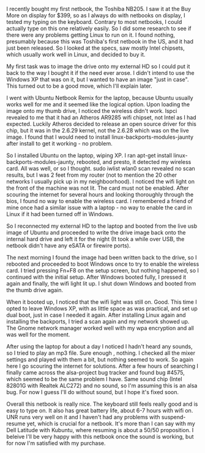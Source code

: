 I recently bought my first netbook, the Toshiba NB205. I saw it at the Buy More on display for $399, so as I always do 
with netbooks on display, I tested my typing on the keyboard. Contrary to most netbooks, I could actually type on this 
one relatively easily. So I did some research to see if there were any problems getting Linux to run on it. I found 
nothing, presumably because this was Toshiba's first netbook in the US, and it had just been released. So I looked at 
the specs, saw mostly Intel chipsets, which usually work well in Linux, and decided to buy it.

My first task was to image the drive onto my external HD so I could put it back to the way I bought it if the need 
ever arose. I didn't intend to use the Windows XP that was on it, but I wanted to have an image "just in case". This 
turned out to be a good move, which I'll explain later.

I went with Ubuntu Netbook Remix for the laptop, because Ubuntu usually works well for me and it seemed like the 
logical option. Upon loading the image onto my thumb drive, I noticed the wireless didn't work. lspci revealed to me 
that it had an Atheros AR9285 wifi chipset, not Intel as I had expected. Luckily Atheros decided to release an open 
source driver for this chip, but it was in the 2.6.29 kernel, not the 2.6.28 which was on the live image. I found that 
I would need to install linux-backports-modules-jaunty after install to get it working - no problem.

So I installed Ubuntu on the laptop, wiping XP. I ran apt-get install linux-backports-modules-jaunty, rebooted, and 
presto, it detected my wireless card. All was well, or so I thought. sudo iwlist wlan0 scan revealed no scan results, 
but I was 2 feet from my router (not to mention the 20 other networks I usually pick up in my neighboorhood). I 
noticed the wifi light on the front of the machine was not lit. The card must not be enabled. After scouring the 
internet for several hours and looking thoroughly through the bios, I found no way to enable the wireless card. I 
remembered a friend of mine once had a similar issue with a laptop - no way to enable the card in Linux if it had been 
turned off in Windows.

So I reconnected my external HD to the laptop and booted from the live usb image of Ubuntu and proceeded to write the 
drive image back onto the internal hard drive and left it for the night (It took a while over USB, the netbook didn't 
have any eSATA or firewire ports).

The next morning I found the image had been written back to the drive, so I rebooted and proceeded to boot Windows 
once to try to enable the wireless card. I tried pressing Fn+F8 on the setup screen, but nothing happened, so I 
continued with the initial setup. After Windows booted fully, I pressed it again and finally, the wifi light lit up. I 
shut down Windows and booted from the thumb drive again.

When it booted up, I noticed that the wifi light was still on. Good. This time I opted to leave Windows XP, with as 
little space as was practical, and set up dual boot, just in case I needed it again. After installing Linux again and 
installing the backports, I tried a scan again and my network showed up. The Gnome network manager worked well with my 
wpa encryption and all was well for the moment.

After using the laptop for about a day I noticed I hadn't heard any sounds, so I tried to play an mp3 file. Sure enough
, nothing. I checked all the mixer settings and played with them a bit, but nothing seemed to work. So again here I go 
scouring the internet for solutions. After a few hours of searching I finally came across the alsa-project bug tracker 
and found bug #4575, which seemed to be the same problem I have. Same sound chip (Intel 82801G with Realtek ALC272) 
and no sound, so I'm assuming this is an alsa bug. For now I guess I'll do without sound, but I hope it's fixed soon.

Overall this netbook is really nice. The keyboard still feels really good and is easy to type on. It also has great 
battery life, about 6-7 hours with wifi on. UNR runs very well on it and I haven't had any problems with suspend-
resume yet, which is crucial for a netbook. It's more than I can say with my Dell Latitude with Kubuntu, where 
resuming is about a 50/50 proposition. I beleive I'll be very happy with this netbook once the sound is working, but 
for now I'm satisfied with my purchase.
